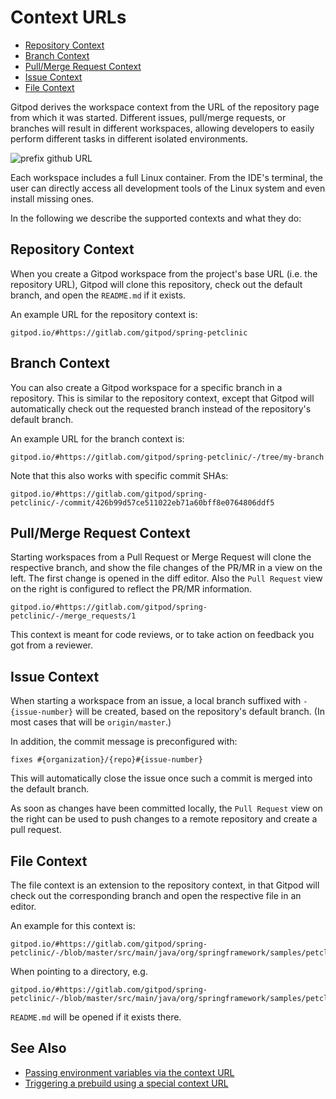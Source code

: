 # Context URLs

- [Repository Context](#repository-context)
- [Branch Context](#branch-context)
- [Pull/Merge Request Context](#pull-merge-request-context)
- [Issue Context](#issue-context)
- [File Context](#file-context)

Gitpod derives the workspace context from the URL of the repository page from which it was
started. Different issues, pull/merge requests, or branches will result in different workspaces, allowing
developers to easily perform different tasks in different isolated environments.

![prefix github URL](./images/prefix-screenshot.png)

Each workspace includes a full Linux container. From the IDE's terminal, the user can directly
access all development tools of the Linux system and even install missing ones.

In the following we describe the supported contexts and what they do:

## Repository Context

When you create a Gitpod workspace from the project's base URL (i.e. the repository URL),
Gitpod will clone this repository, check out the default branch, and open the `README.md` if it exists.

An example URL for the repository context is:

```
gitpod.io/#https://gitlab.com/gitpod/spring-petclinic
```

## Branch Context

You can also create a Gitpod workspace for a specific branch in a repository. This is similar to the repository context, except that Gitpod will automatically check out the requested branch instead of the repository's default branch.

An example URL for the branch context is:

```
gitpod.io/#https://gitlab.com/gitpod/spring-petclinic/-/tree/my-branch
```

Note that this also works with specific commit SHAs:

```
gitpod.io/#https://gitlab.com/gitpod/spring-petclinic/-/commit/426b99d57ce511022eb71a60bff8e0764806ddf5
```

## Pull/Merge Request Context

Starting workspaces from a Pull Request or Merge Request will clone the respective branch, and show the file
changes of the PR/MR in a view on the left. The first change is opened in the diff editor.
Also the `Pull Request` view on the right is configured to reflect the PR/MR information.

```
gitpod.io/#https://gitlab.com/gitpod/spring-petclinic/-/merge_requests/1
```

This context is meant for code reviews, or to take action on feedback you got from a reviewer.

## Issue Context

When starting a workspace from an issue, a local branch suffixed with `-{issue-number}` will be
created, based on the repository's default branch. (In most cases that will be `origin/master`.)

In addition, the commit message is preconfigured with:

```
fixes #{organization}/{repo}#{issue-number}
```

This will automatically close the issue once such a commit is merged into the default branch.

As soon as changes have been committed locally, the `Pull Request` view on the right can be used to
push changes to a remote repository and create a pull request.

## File Context

The file context is an extension to the repository context, in that Gitpod will check out the
corresponding branch and open the respective file in an editor.

An example for this context is:

```
gitpod.io/#https://gitlab.com/gitpod/spring-petclinic/-/blob/master/src/main/java/org/springframework/samples/petclinic/owner/Pet.java
```

When pointing to a directory, e.g.

```
gitpod.io/#https://gitlab.com/gitpod/spring-petclinic/-/blob/master/src/main/java/org/springframework/samples/petclinic
```

`README.md` will be opened if it exists there.

## See Also

- [Passing environment variables via the context URL](/docs/environment-variables/#passing-in-environment-variables)
- [Triggering a prebuild using a special context URL](/docs/prebuilds/#manual-execution-of-prebuild)
